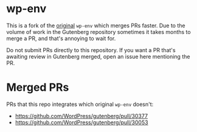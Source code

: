 # wp-env

This is a fork of the [original](https://github.com/WordPress/gutenberg/tree/trunk/packages/env) `wp-env` which merges PRs faster. Due to the volume of work in the Gutenberg repository sometimes it takes months to merge a PR, and that's annoying to wait for.

Do not submit PRs directly to this repository. If you want a PR that's awaiting review in Gutenberg merged, open an issue here mentioning the PR.

# Merged PRs

PRs that this repo integrates which original `wp-env` doesn't:

- https://github.com/WordPress/gutenberg/pull/30377
- https://github.com/WordPress/gutenberg/pull/30053
